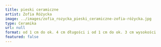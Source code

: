 ```yaml
---
title: pieski ceramiczne
artist: Zofia Różycka
image: ../images/zofia_rozycka_pieski_ceramiczne-zofia-różycka.jpg
type: Ceramika
url: null
format: od 1 cm do ok. 4 cm długości i od 1 cm do ok. 3 cm wysokości
featured: false
---
```

